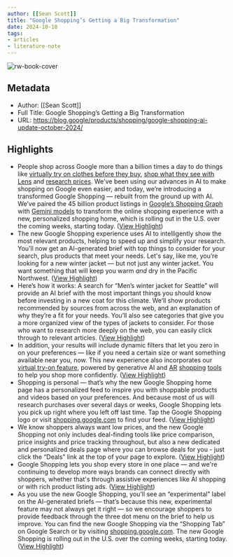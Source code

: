 ```yaml
---
author: [[Sean Scott]]
title: "Google Shopping’s Getting a Big Transformation"
date: 2024-10-18
tags: 
- articles
- literature-note
---
```

![rw-book-cover](https://storage.googleapis.com/gweb-uniblog-publish-prod/images/Shopping-Hero_4.width-1300.jpg)

## Metadata
- Author: [[Sean Scott]]
- Full Title: Google Shopping’s Getting a Big Transformation
- URL: https://blog.google/products/shopping/google-shopping-ai-update-october-2024/

## Highlights
- People shop across Google more than a billion times a day to do things like [virtually try on clothes before they buy](https://blog.google/products/shopping/virtual-try-on-google-generative-ai/), [shop what they see with Lens](https://blog.google/products/shopping/visual-search-lens-shopping/) and [research prices](https://blog.google/products/shopping/google-shopping-best-holiday-deals-2023/). We've been using our advances in AI to make shopping on Google even easier, and today, we’re introducing a transformed Google Shopping — rebuilt from the ground up with AI. We’ve paired the 45 billion product listings in [Google’s Shopping Graph](https://blog.google/products/shopping/shopping-graph-explained/) with [Gemini models](https://deepmind.google/technologies/gemini/%20%3C-) to transform the online shopping experience with a new, personalized shopping home, which is rolling out in the U.S. over the coming weeks, starting today. ([View Highlight](https://read.readwise.io/read/01jadzgx9746gyd9fn8pgwr5j9))
- The new Google Shopping experience uses AI to intelligently show the most relevant products, helping to speed up and simplify your research. You’ll now get an AI-generated brief with top things to consider for your search, plus products that meet your needs. Let's say, like me, you’re looking for a new winter jacket — but not just any winter jacket. You want something that will keep you warm *and* dry in the Pacific Northwest. ([View Highlight](https://read.readwise.io/read/01jadzhqsjhn998gz820470ewp))
- Here’s how it works: A search for “Men’s winter jacket for Seattle” will provide an AI brief with the most important things you should know before investing in a new coat for this climate. We’ll show products recommended by sources from across the web, and an explanation of why they’re a fit for your needs. You’ll also see categories that give you a more organized view of the types of jackets to consider. For those who want to research more deeply on the web, you can easily click through to relevant articles. ([View Highlight](https://read.readwise.io/read/01jadzhy5gnv0nfjm7rkhddfrq))
- In addition, your results will include dynamic filters that let you zero in on your preferences — like if you need a certain size or want something available near you, now. This new experience also incorporates our [virtual try-on feature](https://blog.google/products/shopping/ai-virtual-try-on-google-shopping/), powered by generative AI and [AR](https://blog.google/products/shopping/ar-beauty-shopping-ads/) [shopping](https://blog.google/products/shopping/more-ways-to-shop-in-ar/) [tools](https://blog.google/products/shopping/google-shopping-back-to-school-tips/) to help you shop more confidently. ([View Highlight](https://read.readwise.io/read/01jadzjad9cwehd2m9hhwkcz4z))
- Shopping is personal — that’s why the new Google Shopping home page has a personalized feed to inspire you with shoppable products and videos based on your preferences. And because most of us will research purchases over several days or weeks, Google Shopping lets you pick up right where you left off last time. Tap the Google Shopping logo or visit [shopping.google.com](http://shopping.google.com/) to find your feed. ([View Highlight](https://read.readwise.io/read/01jadzjj0t78601qgmhq7j4mgs))
- We know shoppers always want low prices, and the new Google Shopping not only includes deal-finding tools like price comparison, price insights and price tracking throughout, but also a new dedicated and personalized deals page where you can browse deals for you - just click the “Deals” link at the top of your page to explore. ([View Highlight](https://read.readwise.io/read/01jadzkpkym14m88j8dhr3hgxg))
- Google Shopping lets you shop every store in one place — and we're continuing to develop more ways brands can connect directly with shoppers, whether that's through assistive experiences like AI shopping or with rich product listing ads. ([View Highlight](https://read.readwise.io/read/01jadzjx81mdynhvht4477w0nw))
- As you use the new Google Shopping, you’ll see an “experimental” label on the AI-generated briefs — that’s because this new, experimental feature may not always get it right — so we encourage shoppers to provide feedback through the three dot menu on the brief to help us improve. You can find the new Google Shopping via the “Shopping Tab” on Google Search or by visiting [shopping.google.com](http://shopping.google.com/). The new Google Shopping is rolling out in the U.S. over the coming weeks, starting today. ([View Highlight](https://read.readwise.io/read/01jadzk59yhq5mnzbz5rwymnft))
